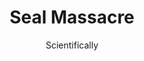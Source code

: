 ---
media: "images/rounds/round_4_2/seal_massacre.png"
media_type: image
title: Seal Massacre
author: [Scientifically]
desc: Ico Grove discovers a graveyard of wolves and seals.
---